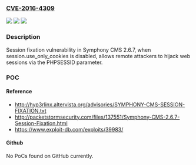 ### [CVE-2016-4309](https://cve.mitre.org/cgi-bin/cvename.cgi?name=CVE-2016-4309)
![](https://img.shields.io/static/v1?label=Product&message=n%2Fa&color=blue)
![](https://img.shields.io/static/v1?label=Version&message=n%2Fa&color=blue)
![](https://img.shields.io/static/v1?label=Vulnerability&message=n%2Fa&color=brighgreen)

### Description

Session fixation vulnerability in Symphony CMS 2.6.7, when session.use_only_cookies is disabled, allows remote attackers to hijack web sessions via the PHPSESSID parameter.

### POC

#### Reference
- http://hyp3rlinx.altervista.org/advisories/SYMPHONY-CMS-SESSION-FIXATION.txt
- http://packetstormsecurity.com/files/137551/Symphony-CMS-2.6.7-Session-Fixation.html
- https://www.exploit-db.com/exploits/39983/

#### Github
No PoCs found on GitHub currently.

